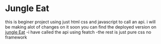 # Jungle Eat
this is beginer project using just html css and javascript to call an api. i will be making alot of changes on it soon
you can find the deployed version on [jungle Eat](https://guileless-gumption-68a2d9.netlify.app)
-i have called the api using featch
-the rest is just pure css no framework



